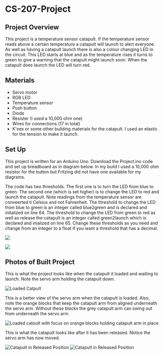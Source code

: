 # CS-207-Project

## Project Overview
This project is a temperature sensor catapult. If the temperature sensor reads above a certain temperature a catapult will launch to alert everyone. 
As well as having a catapult launch there is also a colour changing LED in the circuit. This LED starts at blue and as the temperature rises it turns to green to give a warning that the catapult might launch soon. When the catapult does launch the LED will turn red. 

## Materials 
- Servo motor 
- RGB LED 
- Temperature sensor
- Push button 
- Diode
- Resister (I used a 10,000 ohm one)
- Wires for connections (17 in total)
- K'nex or some other building materials for the catapult. I used an elastic for the tension to make it launch. 

## Set Up 

This project is written for an Arduino Uno. Download the Project.ino code and set up breadboard as in diagram below.
In my build I used a 10,000 ohm resistor for the button but Fritzing did not have one available for my diagrams. 

The code has two thresholds. The first one is to turn the LED from blue to green. The second one (which is set higher) is to change the LED to red and launch the catapult. Note readings from the temperature sensor are conveerted ti Celsius and not Fahrenheit. 
  The threshold to change the LED from blue to green is an integer called blue2green and is declared and initalized on line 64. 
  The threshold to change the LED from green to red as well as release the catapult is an integer called green2launch which is declared and inialized on line 65. 
Change these thresholds as you need and change from an integer to a float if you want a threshold that has a decimal. 

![](Schematic.jpg)

![](Breadboard.jpg)

## Photos of Built Project 

This is what the project looks like when the catapult it loaded and waiting to launch. Note the servo arm holding the catapult down. 


![Loaded Catpult](Loaded.jpg)

This is a better view of the servo arm when the catapult is loaded. Also, note the orange blocks that keep the catapult arm from aligned underneath the servo arm. Without these blocks the grey catapult arm can swing out from underneath the servo arm. 


![Loaded catoult with focus on orange blocks holding catapult arm in place](ServoLoadedPosition.jpg)

This is what the catapult looks like after it has been released. Notice the servo arm has now moved. 

![Catapult in Released Position](ReleasedPosition.jpg)
![Catapult in Released Position](ServoReleasedPosition.jpg)
